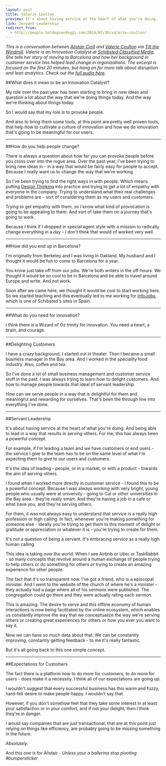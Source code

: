 ```yaml
---
layout: post
title: Valerie Coulton
preview: It's about having service at the heart of what you're doing.
link: Servant Leadership 
redirect_from:
  - http://people.hotdogsandeggs.com/2014/07/30/valerie-coulton/  
---
```


*This is a conversation between [Alistair Croll](http://tiltthewindmill.com/about-me/) and [Valerie Coulton](https://twitter.com/coultonv) via [Tilt the Windmill](http://tiltthewindmill.com/about/). Valerie is an  Innovation Catalyst at [Schibsted Classified Media](http://www.schibsted.com/). She tells her story of moving to Barcelona and how her background in customer service has helped lead change in organizations. The excerpt is focused on the first 20 minutes, but hang on for more talk about disruption and lean analytics. Check out the [full audio here](http://tiltthewindmill.com/innovation-culture-and-design-valerie-coulton/).* 

##What does it mean to be an Innovation Catalyst? 

My role over the past year has been starting to bring in new ideas and question a lot about the way that we're doing things today. And the way we're thinking about things today. 

So I would say that my role is to provoke people. 

And also to bring them some tools, at this point are pretty well proven tools, that help how to cultivate a culture of innovation and how we do innovation that's going to be meaningful for our users. 

* * * 

##How do you help people change? 

There is always a question about how far you can provoke people before you cross over into the rogue area. Over the past year, I've been trying to bring new ideas in - in a way that would be fairly easy for people to accept. Because I really want us to change the way that we're working. 

So I've been trying to find the right ways in with people. Which means putting [Design Thinking](http://dschool.stanford.edu/dgift/) into practice and trying to get a lot of empathy with everyone in the company. Trying to understand what their real challenges and problems are - sort of considering them as my users and customers. 

Trying to get empathy with them, so I know what kind of provocation is going to be appealing to them. And sort of take them on a journey that's going to work. 

Because I think if I dropped in special agent style with a mission to radically change everything in a day - I don't think that would of worked very well. 

* * * 

##How did you end up in Barcelona? 

I'm originally from Berkeley and I was living in Oakland. My husband and I thought it would be fun to come to Barcelona for a year. 

You know just take off from our jobs. We're both writers in the 
off-hours. We thought it would be so cool to be in Barcelona and be able to travel around Europe and write. And not work. 

Soon after we came here, we thought it would be cool to start working here. So we started teaching and this eventually led to me working for [InfoJobs](http://www.infojobs.com/), which is one of Schibsted's sites in Spain. 

* * *  

##What do you need for innovation? 

I think there is a Wizard of Oz trinity for innovation. You need a heart, a brain, and courage. 

* * * 

##Delighting Customers

I have a crazy background. I started out in theater. Then I became a small business manager in the Bay area. And I worked in the speciality food industry. Also, coffee and tea. 

So I've done a lot of small business management and customer service stuff in the past. I was always trying to learn how to delight customers. And how to manage people towards that ideal of servant leadership. 

How can we serve people in a way that is delightful for them and meaningful and rewarding for ourselves. That's been the through line into everything I've done. 

* * * 
##Servant Leadership 

It's about having service at the heart of what you're doing. And being able to lead in a way that results in serving others. For me, this has always been a powerful concept. 

For example, if I'm leading a team and we have customers or end users - the service I give to the team has to be on the same level of what I'm expecting them to give to our users and customers. 

It's the idea of leading - people, or in a market, or with a product - towards the aim of serving others. 

I found when I worked more directly in customer service - I found this to be a powerful concept. Because I was always working with very bright, young people who usually were at university - going to Cal or other universities in the Bay area - they're really smart. And they're having a job in a cafe or what have you, and they're serving others. 

For them, it was not always easy to understand that service is a really high profession or high calling. In fact, whenever you're making something for someone else - ideally you're trying to get them to this moment of delight or gratitude or appreciation or whatever it is - you're trying to create for them. 

It's not a question of being a servant. It's embracing service as a really high human calling. 

This idea is taking over the world. When I see Airbnb or Uber or TaskRabbit - so many concepts that revolve around a human exchange of people trying to help others or do something for others or trying to create an amazing experience for other people. 

The fact that it's so transparent now. I've got a friend, who is a episcopal minister. And I went to the website of the church of where he's a minister - they actually had a page where all of his sermons were published. The congregation could go there and they were actually rating each sermon. 

This is amazing. The desire to serve and this offline economy of human interactions is now being facilitated by the online ecosystem, which enables us constantly improve the way that we conceptualize the way we're serving others or creating great experiences for others or how you ever you want to say it. 

Now we can have so much data about that. We can be constantly improving, constantly getting feedback - to me it's really fantastic. 

But it's all going back to this one simple concept. 

* * * 

##Expectations for Customers

The fact there is a platform now to do more for customers, to do more for users - does make it a necessity. I think all of our expectations are going up. 

I wouldn't suggest that every successful business has this warm and fuzzy, hard-felt desire to make people happy. I wouldn't say that. 

However, if you don't somehow feel that they take some interest in at least your satisfaction or in your comfort, and if not your delight, then I think they're in danger. 

I would say companies that are just transactional, that are at this point just relying on things like efficiency, are probably going to be missing something in the future. 

*Absolutely.* 

And this one is for Alistair - *Unless your a ballerina stop pivoting #bumpersticker* 


 

 



